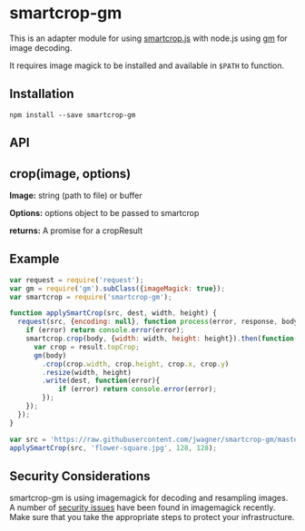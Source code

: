# smartcrop-gm

This is an adapter module for using [smartcrop.js](https://github.com/jwagner/smartcrop.js)
with node.js using [gm](https://github.com/aheckmann/gm) for image decoding.

It requires image magick to be installed and available in `$PATH` to function.

## Installation
```
npm install --save smartcrop-gm
```

## API

## crop(image, options)

**Image:** string (path to file) or buffer

**Options:** options object to be passed to smartcrop

**returns:** A promise for a cropResult

## Example

```javascript
var request = require('request');
var gm = require('gm').subClass({imageMagick: true});
var smartcrop = require('smartcrop-gm');

function applySmartCrop(src, dest, width, height) {
  request(src, {encoding: null}, function process(error, response, body){
    if (error) return console.error(error);
    smartcrop.crop(body, {width: width, height: height}).then(function(result) {
      var crop = result.topCrop;
      gm(body)
        .crop(crop.width, crop.height, crop.x, crop.y)
        .resize(width, height)
        .write(dest, function(error){
            if (error) return console.error(error);
        });
    });
  });
}

var src = 'https://raw.githubusercontent.com/jwagner/smartcrop-gm/master/test/flower.jpg';
applySmartCrop(src, 'flower-square.jpg', 128, 128);

```

## Security Considerations

smartcrop-gm is using imagemagick for decoding and resampling images.
A number of [security issues](https://imagetragick.com/) have been found in imagemagick recently.
Make sure that you take the appropriate steps to protect your infrastructure.
